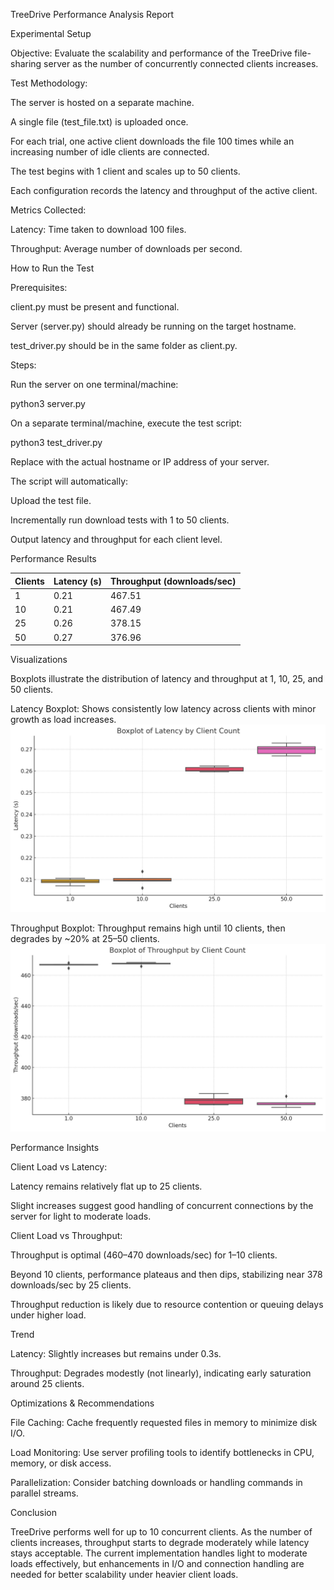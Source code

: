 TreeDrive Performance Analysis Report

Experimental Setup

Objective:
Evaluate the scalability and performance of the TreeDrive file-sharing server as the number of concurrently connected clients increases.

Test Methodology:

The server is hosted on a separate machine.

A single file (test_file.txt) is uploaded once.

For each trial, one active client downloads the file 100 times while an increasing number of idle clients are connected.

The test begins with 1 client and scales up to 50 clients.

Each configuration records the latency and throughput of the active client.

Metrics Collected:

Latency: Time taken to download 100 files.

Throughput: Average number of downloads per second.

How to Run the Test

Prerequisites:

client.py must be present and functional.

Server (server.py) should already be running on the target hostname.

test_driver.py should be in the same folder as client.py.

Steps:

Run the server on one terminal/machine:

python3 server.py

On a separate terminal/machine, execute the test script:

python3 test_driver.py <hostname>

Replace <hostname> with the actual hostname or IP address of your server.

The script will automatically:

Upload the test file.

Incrementally run download tests with 1 to 50 clients.

Output latency and throughput for each client level.

Performance Results

| Clients | Latency (s) | Throughput (downloads/sec) |
|---------|-------------|-----------------------------|
| 1       | 0.21        | 467.51                      |
| 10      | 0.21        | 467.49                      |
| 25      | 0.26        | 378.15                      |
| 50      | 0.27        | 376.96                      |


Visualizations

Boxplots illustrate the distribution of latency and throughput at 1, 10, 25, and 50 clients.

Latency Boxplot: Shows consistently low latency across clients with minor growth as load increases.
![Latency Boxplot](Boxplots/Latency_Boxplot.png)

Throughput Boxplot: Throughput remains high until 10 clients, then degrades by ~20% at 25–50 clients.
![Throughput Boxplot](Boxplots/Throughput_Boxplot.png)

Performance Insights

Client Load vs Latency:

Latency remains relatively flat up to 25 clients.

Slight increases suggest good handling of concurrent connections by the server for light to moderate loads.

Client Load vs Throughput:

Throughput is optimal (460–470 downloads/sec) for 1–10 clients.

Beyond 10 clients, performance plateaus and then dips, stabilizing near 378 downloads/sec by 25 clients.

Throughput reduction is likely due to resource contention or queuing delays under higher load.

Trend

Latency: Slightly increases but remains under 0.3s.

Throughput: Degrades modestly (not linearly), indicating early saturation around 25 clients.

Optimizations & Recommendations

File Caching:
Cache frequently requested files in memory to minimize disk I/O.

Load Monitoring:
Use server profiling tools to identify bottlenecks in CPU, memory, or disk access.

Parallelization:
Consider batching downloads or handling commands in parallel streams.

Conclusion

TreeDrive performs well for up to 10 concurrent clients. As the number of clients increases, throughput starts to degrade moderately while latency stays acceptable. The current implementation handles light to moderate loads effectively, but enhancements in I/O and connection handling are needed for better scalability under heavier client loads.
